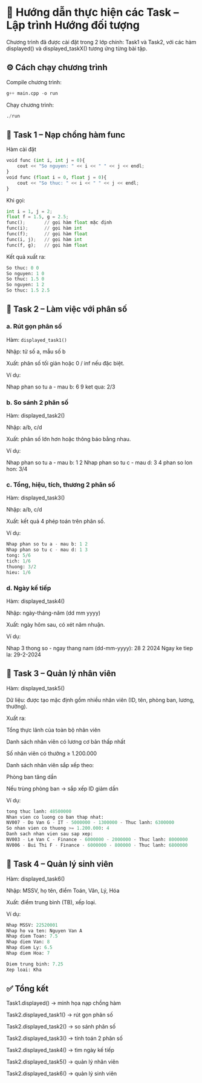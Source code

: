 # 📘 Hướng dẫn thực hiện các Task – Lập trình Hướng đối tượng

Chương trình đã được cài đặt trong 2 lớp chính: Task1 và Task2, với các hàm displayed() và displayed_taskX() tương ứng từng bài tập.

## ⚙️ Cách chạy chương trình

Compile chương trình:

```py
g++ main.cpp -o run

```

Chạy chương trình:
```py
./run
```
## 📝 Task 1 – Nạp chồng hàm func
Hàm cài đặt
```py
void func (int i, int j = 0){
    cout << "So nguyen: " << i << " " << j << endl;
}
void func (float i = 0, float j = 0){
    cout << "So thuc: " << i << " " << j << endl;
}
```
Khi gọi:
```py
int i = 1, j = 2;
float f = 1.5, g = 2.5;
func();       // gọi hàm float mặc định
func(i);      // gọi hàm int
func(f);      // gọi hàm float
func(i, j);   // gọi hàm int
func(f, g);   // gọi hàm float
```

Kết quả xuất ra:
```py
So thuc: 0 0
So nguyen: 1 0
So thuc: 1.5 0
So nguyen: 1 2
So thuc: 1.5 2.5
```
## 📝 Task 2 – Làm việc với phân số
### a. Rút gọn phân số

Hàm: `displayed_task1()`

Nhập: tử số a, mẫu số b

Xuất: phân số tối giản hoặc 0 / inf nếu đặc biệt.

Ví dụ:

Nhap phan so tu a - mau b: 6 9
ket qua: 2/3

### b. So sánh 2 phân số

Hàm: displayed_task2()

Nhập: a/b, c/d

Xuất: phân số lớn hơn hoặc thông báo bằng nhau.

Ví dụ:

Nhap phan so tu a - mau b: 1 2
Nhap phan so tu c - mau d: 3 4
phan so lon hon: 3/4

### c. Tổng, hiệu, tích, thương 2 phân số

Hàm: displayed_task3()

Nhập: a/b, c/d

Xuất: kết quả 4 phép toán trên phân số.

Ví dụ:
```py
Nhap phan so tu a - mau b: 1 2
Nhap phan so tu c - mau d: 1 3
tong: 5/6
tich: 1/6
thuong: 3/2
hieu: 1/6
```

### d. Ngày kế tiếp

Hàm: displayed_task4()

Nhập: ngày-tháng-năm (dd mm yyyy)

Xuất: ngày hôm sau, có xét năm nhuận.

Ví dụ:

Nhap 3 thong so - ngay thang nam (dd-mm-yyyy): 28 2 2024
Ngay ke tiep la: 29-2-2024

## 📝 Task 3 – Quản lý nhân viên

Hàm: displayed_task5()

Dữ liệu: được tạo mặc định gồm nhiều nhân viên (ID, tên, phòng ban, lương, thưởng).

Xuất ra:

Tổng thực lãnh của toàn bộ nhân viên

Danh sách nhân viên có lương cơ bản thấp nhất

Số nhân viên có thưởng ≥ 1.200.000

Danh sách nhân viên sắp xếp theo:

Phòng ban tăng dần

Nếu trùng phòng ban → sắp xếp ID giảm dần

Ví dụ:

```py
tong thuc lanh: 48500000
Nhan vien co luong co ban thap nhat:
NV007 - Do Van G - IT - 5000000 - 1300000 - Thuc lanh: 6300000
So nhan vien co thuong >= 1.200.000: 4
Danh sach nhan vien sau sap xep:
NV003 - Le Van C - Finance - 6000000 - 2000000 - Thuc lanh: 8000000
NV006 - Bui Thi F - Finance - 6000000 - 800000 - Thuc lanh: 6800000
```

## 📝 Task 4 – Quản lý sinh viên

Hàm: displayed_task6()

Nhập: MSSV, họ tên, điểm Toán, Văn, Lý, Hóa

Xuất: điểm trung bình (TB), xếp loại.

Ví dụ:
```py
Nhap MSSV: 22520001
Nhap ho va ten: Nguyen Van A
Nhap diem Toan: 7.5
Nhap diem Van: 8
Nhap diem Ly: 6.5
Nhap diem Hoa: 7

Diem trung binh: 7.25
Xep loai: Kha
```
## ✅ Tổng kết

Task1.displayed() → minh họa nạp chồng hàm

Task2.displayed_task1() → rút gọn phân số

Task2.displayed_task2() → so sánh phân số

Task2.displayed_task3() → tính toán 2 phân số

Task2.displayed_task4() → tìm ngày kế tiếp

Task2.displayed_task5() → quản lý nhân viên

Task2.displayed_task6() → quản lý sinh viên